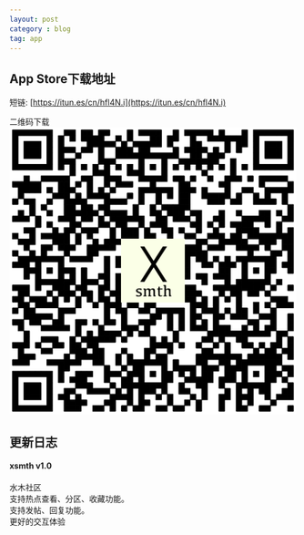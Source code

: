 ```yaml
---
layout: post
category : blog
tag: app
---
```



## App Store下载地址

短链: [https://itun.es/cn/hfl4N.i](https://itun.es/cn/hfl4N.i)  
  
二维码下载  
![image](/images/xsmth-qrcode.png)


## 更新日志
#### xsmth v1.0  
水木社区  
支持热点查看、分区、收藏功能。  
支持发帖、回复功能。  
更好的交互体验  
